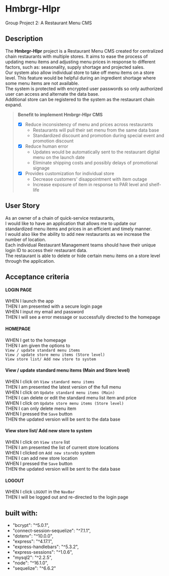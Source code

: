 # Hmbrgr-Hlpr
Group Project 2:  A Restaurant Menu CMS 

## Description


The **Hmbrgr-Hlpr** project is a Restaurant Menu CMS created for centralized chain restaurants with multiple stores. It aims to ease the process of updating menu items and adjusting menu prices in response to different factors, such as: seasonality, supply shortage and projected sales.  
Our system also allow individual store to take off menu items on a store level. This feature would be helpful during an ingredient shortage where some menu items are not available.  
The system is protected with encrypted user passwords so only authorized user can access and alternate the data base.  
Additional store can be registered to the system as the restaurant chain expand.

> **Benefit to implement Hmbrgr-Hlpr CMS**
>- [x] Reduce inconsistency of menu and prices across restaurants
>   * Restaurants will pull their set menu from the same data base
>   * Standardized discount and promotion during special event and promotion discount
>- [x] Reduce human error 
>   * Updates would be automatically sent to the restaurant digital menu on the launch date
>   * Eliminate shipping costs and possibly delays of promotional signage
>- [x] Provides customization for individual store 
>   * Decrease customers' disappointment with item outage 
>   * Increase exposure of item in response to PAR level and shelf-life


## User Story 
As an owner of a chain of quick-service restaurants,  
I would like to have an application that allows me to update our standardized menu items and prices in an efficient and timely manner.  
I would also like the ability to add new restaurants as we increase the number of location.  
Each individual Restaurant Management teams should have their unique login ID to access their restaurant data.  
The restaurant is able to delete or hide certain menu items on a store level through the application.  

## Acceptance criteria 
#### **LOGIN PAGE**
WHEN I launch the app  
THEN I am presented with a secure login page  
WHEN I input my email and password  
THEN I will see a error message or successfully directed to the homepage  
#### **HOMEPAGE**
WHEN I get to the homepage  
THEN I am given the options to  
` View / update standard menu items `  
` View / update store menu items (Store level) `  
` View store list/ Add new store to system `  


#### **View / update standard menu items (Main and Store level)**  
WHEN I click on ` View standard menu items `  
THEN I am presented the latest version of the full menu  
WHEN I click on ` Update standard menu items (Main) `  
THEN I can delete or edit the standard menu list item and price  
WHEN I click on ` Update store menu items (Store level) `  
THEN I can only delete menu item  
WHEN I pressed the ` Save ` button  
THEN the updated version will be sent to the data base  
    
#### **View store list/ Add new store to system**  
WHEN I click on ` View store ` list  
THEN I am presented the list of current store locations  
WHEN  I clicked on ` Add new store `to system  
THEN I can add new store location  
WHEN I pressed the ` Save ` button  
THEN the updated version will be sent to the data base  
#### **LOGOUT**
WHEN I click `LOGOUT` in the `NavBar`  
THEN I will be logged out and re-directed to the login page  

## built with: 
*   "bcrypt": "^5.0.1",
*   "connect-session-sequelize": "^7.1.1",
*   "dotenv": "^10.0.0",
*    "express": "^4.17.1",
*    "express-handlebars": "^5.3.2",
*    "express-sessions": "^1.0.6",
*    "mysql2": "^2.2.5",
*    "node": "^16.1.0",
*    "sequelize": "^6.6.2"




<!-- 
When i log in I am presented a clear menu where i am given the options to:
1) display all menue items 
2) search for existing menue items 
3) add menue items 
4) update existing menue items 
5) delete menue items 
6) assign menue items by store

I should also be able to display all the stores I own and be able to add new stores as I expand. 

## built with: 
*   "bcrypt": "^5.0.1",
*   "connect-session-sequelize": "^7.1.1",
*   "dotenv": "^10.0.0",
*    "express": "^4.17.1",
*    "express-handlebars": "^5.3.2",
*    "express-sessions": "^1.0.6",
*    "mysql2": "^2.2.5",
*    "node": "^16.1.0",
*    "sequelize": "^6.6.2" -->